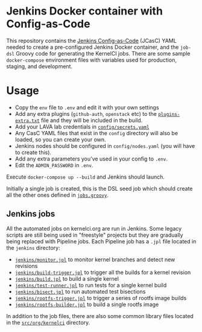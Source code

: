 Jenkins Docker container with Config-as-Code
============================================

This repository contains the [Jenkins
Config-as-Code](https://www.jenkins.io/projects/jcasc/) (JCasC) YAML needed to
create a pre-configured Jenkins Docker container, and the `job-dsl` Groovy code
for generating the KernelCI jobs.  There are some sample `docker-compose`
environment files with variables used for production, staging, and development.

Usage
=====

* Copy the `env` file to `.env` and edit it with your own settings
* Add any extra plugins (`github-auth`, `openstack` etc) to the
  [`plugins-extra.txt`](plugins-extra.txt) file and they will be included in
  the build.
* Add your LAVA lab credentials in [`config/secrets.yaml`](config/secrets.yaml)
* Any CasC YAML files that exist in the `config` directory will also be
  loaded, so you can create your own.
* Jenkins nodes should be configured in `config/nodes.yaml` (you will have to
  create this).
* Add any extra parameters you've used in your config to `.env`.
* Edit the `ADMIN_PASSWORD` in `.env`.

Execute `docker-compose up --build` and Jenkins should launch.

Initially a single job is created, this is the DSL seed job which should create
all the other ones defined in [`jobs.groovy`](jobs.groovy).

## Jenkins jobs

All the automated jobs on kernelci.org are run in Jenkins.  Some legacy scripts
are still being used in "freestyle" projects but they are gradually being
replaced with Pipeline jobs.  Each Pipeline job has a `.jpl` file located in
the `jenkins` directory:

* [`jenkins/monitor.jpl`](https://github.com/kernelci/kernelci-jenkins/tree/master/jobs/monitor.jpl) to monitor kernel branches and detect new revisions
* [`jenkins/build-trigger.jpl`](https://github.com/kernelci/kernelci-jenkins/tree/master/jobs/build-trigger.jpl) to trigger all the builds for a kernel revision
* [`jenkins/build.jpl`](https://github.com/kernelci/kernelci-jenkins/tree/master/jobs/build.jpl) to build a single kernel
* [`jenkins/test-runner.jpl`](https://github.com/kernelci/kernelci-jenkins/tree/master/jobs/test-runner.jpl) to run tests for a single kernel build
* [`jenkins/bisect.jpl`](https://github.com/kernelci/kernelci-jenkins/tree/master/jobs/bisect.jpl) to run automated test bisections
* [`jenkins/rootfs-trigger.jpl`](https://github.com/kernelci/kernelci-jenkins/tree/master/jobs/rootfs-trigger.jpl) to trigger a series of rootfs image builds
* [`jenkins/rootfs-builder.jpl`](https://github.com/kernelci/kernelci-jenkins/tree/master/jobs/rootfs-builder.jpl) to build a single rootfs image

In addition to the job files, there are also some common library files located
in the
[`src/org/kernelci`](https://github.com/kernelci/kernelci-core/tree/master/src/org/kernelci)
directory.
